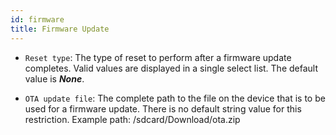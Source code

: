 ```yaml
---
id: firmware
title: Firmware Update
---
```


* `Reset type`: The type of reset to perform after a firmware update completes. Valid values are displayed in a single select list. The default value is ***None***.

* `OTA update file`: The complete path to the file on the device that is to be used for a firmware update. There is no default string value for this restriction. Example path: /sdcard/Download/ota.zip
  